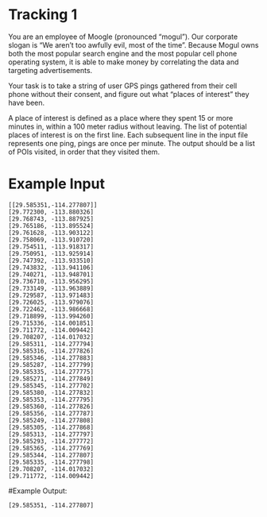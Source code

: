 # Tracking 1

You are an employee of Moogle (pronounced “mogul”).  Our corporate slogan is “We aren’t too awfully evil, most of the time”.  Because Mogul owns both the most popular search engine and the most popular cell phone operating system, it is able to make money by correlating the data and targeting advertisements.

Your task is to take a string of user GPS pings gathered from their cell phone without their consent, and figure out what “places of interest” they have been.  

A place of interest is defined as a place where they spent 15 or more minutes in, within a 100 meter radius without leaving.  The list of potential places of interest is on the first line.  Each subsequent line in the input file represents one ping, pings are once per minute.  The output should be a list of POIs visited, in order that they visited them.

# Example Input

```
[[29.585351,-114.277807]]
[29.772300, -113.880326]
[29.768743, -113.887925]
[29.765186, -113.895524]
[29.761628, -113.903122]
[29.758069, -113.910720]
[29.754511, -113.918317]
[29.750951, -113.925914]
[29.747392, -113.933510]
[29.743832, -113.941106]
[29.740271, -113.948701]
[29.736710, -113.956295]
[29.733149, -113.963889]
[29.729587, -113.971483]
[29.726025, -113.979076]
[29.722462, -113.986668]
[29.718899, -113.994260]
[29.715336, -114.001851]
[29.711772, -114.009442]
[29.708207, -114.017032]
[29.585311, -114.277794]
[29.585316, -114.277826]
[29.585346, -114.277883]
[29.585287, -114.277799]
[29.585335, -114.277775]
[29.585271, -114.277849]
[29.585345, -114.277702]
[29.585380, -114.277832]
[29.585353, -114.277795]
[29.585360, -114.277826]
[29.585356, -114.277787]
[29.585249, -114.277808]
[29.585305, -114.277868]
[29.585313, -114.277797]
[29.585293, -114.277772]
[29.585365, -114.277769]
[29.585344, -114.277807]
[29.585335, -114.277798]
[29.708207, -114.017032]
[29.711772, -114.009442]
```

#Example Output:
```
[29.585351, -114.277807]
```

